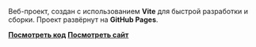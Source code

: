 Веб-проект, создан с использованием **Vite** для быстрой разработки и сборки. Проект развёрнут на **GitHub Pages**.

**[Посмотреть код](https://github.com/kaliollayeva/tztechnodom)** 
**[Посмотреть сайт](https://kaliollayeva.github.io/tztechnodom/)**  